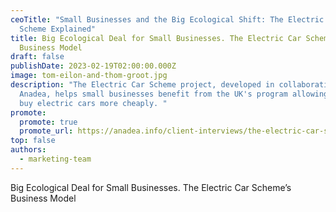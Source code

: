 ```yaml
---
ceoTitle: "Small Businesses and the Big Ecological Shift: The Electric Car
  Scheme Explained"
title: Big Ecological Deal for Small Businesses. The Electric Car Scheme’s
  Business Model
draft: false
publishDate: 2023-02-19T02:00:00.000Z
image: tom-eilon-and-thom-groot.jpg
description: "The Electric Car Scheme project, developed in collaboration with
  Anadea, helps small businesses benefit from the UK's program allowing them to
  buy electric cars more cheaply. "
promote:
  promote: true
  promote_url: https://anadea.info/client-interviews/the-electric-car-scheme
top: false
authors:
  - marketing-team
---
```

Big Ecological Deal for Small Businesses. The Electric Car Scheme’s Business Model
